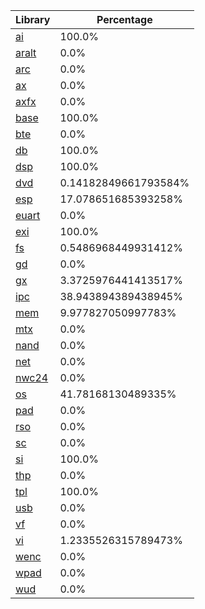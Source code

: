 | Library | Percentage |
| ------------- | ------------- |
| [ai](https://github.com/shibbo/Petari/tree/master/libs/RVL_SDK/docs/lib/ai.md) | 100.0% |
| [aralt](https://github.com/shibbo/Petari/tree/master/libs/RVL_SDK/docs/lib/aralt.md) | 0.0% |
| [arc](https://github.com/shibbo/Petari/tree/master/libs/RVL_SDK/docs/lib/arc.md) | 0.0% |
| [ax](https://github.com/shibbo/Petari/tree/master/libs/RVL_SDK/docs/lib/ax.md) | 0.0% |
| [axfx](https://github.com/shibbo/Petari/tree/master/libs/RVL_SDK/docs/lib/axfx.md) | 0.0% |
| [base](https://github.com/shibbo/Petari/tree/master/libs/RVL_SDK/docs/lib/base.md) | 100.0% |
| [bte](https://github.com/shibbo/Petari/tree/master/libs/RVL_SDK/docs/lib/bte.md) | 0.0% |
| [db](https://github.com/shibbo/Petari/tree/master/libs/RVL_SDK/docs/lib/db.md) | 100.0% |
| [dsp](https://github.com/shibbo/Petari/tree/master/libs/RVL_SDK/docs/lib/dsp.md) | 100.0% |
| [dvd](https://github.com/shibbo/Petari/tree/master/libs/RVL_SDK/docs/lib/dvd.md) | 0.14182849661793584% |
| [esp](https://github.com/shibbo/Petari/tree/master/libs/RVL_SDK/docs/lib/esp.md) | 17.078651685393258% |
| [euart](https://github.com/shibbo/Petari/tree/master/libs/RVL_SDK/docs/lib/euart.md) | 0.0% |
| [exi](https://github.com/shibbo/Petari/tree/master/libs/RVL_SDK/docs/lib/exi.md) | 100.0% |
| [fs](https://github.com/shibbo/Petari/tree/master/libs/RVL_SDK/docs/lib/fs.md) | 0.5486968449931412% |
| [gd](https://github.com/shibbo/Petari/tree/master/libs/RVL_SDK/docs/lib/gd.md) | 0.0% |
| [gx](https://github.com/shibbo/Petari/tree/master/libs/RVL_SDK/docs/lib/gx.md) | 3.3725976441413517% |
| [ipc](https://github.com/shibbo/Petari/tree/master/libs/RVL_SDK/docs/lib/ipc.md) | 38.943894389438945% |
| [mem](https://github.com/shibbo/Petari/tree/master/libs/RVL_SDK/docs/lib/mem.md) | 9.977827050997783% |
| [mtx](https://github.com/shibbo/Petari/tree/master/libs/RVL_SDK/docs/lib/mtx.md) | 0.0% |
| [nand](https://github.com/shibbo/Petari/tree/master/libs/RVL_SDK/docs/lib/nand.md) | 0.0% |
| [net](https://github.com/shibbo/Petari/tree/master/libs/RVL_SDK/docs/lib/net.md) | 0.0% |
| [nwc24](https://github.com/shibbo/Petari/tree/master/libs/RVL_SDK/docs/lib/nwc24.md) | 0.0% |
| [os](https://github.com/shibbo/Petari/tree/master/libs/RVL_SDK/docs/lib/os.md) | 41.78168130489335% |
| [pad](https://github.com/shibbo/Petari/tree/master/libs/RVL_SDK/docs/lib/pad.md) | 0.0% |
| [rso](https://github.com/shibbo/Petari/tree/master/libs/RVL_SDK/docs/lib/rso.md) | 0.0% |
| [sc](https://github.com/shibbo/Petari/tree/master/libs/RVL_SDK/docs/lib/sc.md) | 0.0% |
| [si](https://github.com/shibbo/Petari/tree/master/libs/RVL_SDK/docs/lib/si.md) | 100.0% |
| [thp](https://github.com/shibbo/Petari/tree/master/libs/RVL_SDK/docs/lib/thp.md) | 0.0% |
| [tpl](https://github.com/shibbo/Petari/tree/master/libs/RVL_SDK/docs/lib/tpl.md) | 100.0% |
| [usb](https://github.com/shibbo/Petari/tree/master/libs/RVL_SDK/docs/lib/usb.md) | 0.0% |
| [vf](https://github.com/shibbo/Petari/tree/master/libs/RVL_SDK/docs/lib/vf.md) | 0.0% |
| [vi](https://github.com/shibbo/Petari/tree/master/libs/RVL_SDK/docs/lib/vi.md) | 1.2335526315789473% |
| [wenc](https://github.com/shibbo/Petari/tree/master/libs/RVL_SDK/docs/lib/wenc.md) | 0.0% |
| [wpad](https://github.com/shibbo/Petari/tree/master/libs/RVL_SDK/docs/lib/wpad.md) | 0.0% |
| [wud](https://github.com/shibbo/Petari/tree/master/libs/RVL_SDK/docs/lib/wud.md) | 0.0% |

